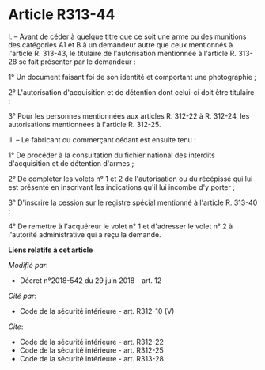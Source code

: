 # Article R313-44

I. – Avant de céder à quelque titre que ce soit une arme ou des munitions des catégories A1 et B à un demandeur autre que
ceux mentionnés à l'article R. 313-43, le titulaire de l'autorisation mentionnée à l'article R. 313-28 se fait présenter par
le demandeur :

1° Un document faisant foi de son identité et comportant une photographie ;

2° L'autorisation d'acquisition et de détention dont celui-ci doit être titulaire ;

3° Pour les personnes mentionnées aux articles R. 312-22 à R. 312-24, les autorisations mentionnées à l'article R. 312-25.

II. – Le fabricant ou commerçant cédant est ensuite tenu :

1° De procéder à la consultation du fichier national des interdits d'acquisition et de détention d'armes ;

2° De compléter les volets n° 1 et 2 de l'autorisation ou du récépissé qui lui est présenté en inscrivant les indications
qu'il lui incombe d'y porter ;

3° D'inscrire la cession sur le registre spécial mentionné à l'article R. 313-40 ;

4° De remettre à l'acquéreur le volet n° 1 et d'adresser le volet n° 2 à l'autorité administrative qui a reçu la demande.

**Liens relatifs à cet article**

_Modifié par_:

  - Décret n°2018-542 du 29 juin 2018 - art. 12

_Cité par_:

  - Code de la sécurité intérieure - art. R312-10 (V)

_Cite_:

  - Code de la sécurité intérieure - art. R312-22
  - Code de la sécurité intérieure - art. R312-25
  - Code de la sécurité intérieure - art. R313-28

